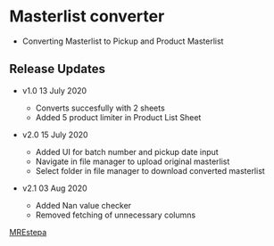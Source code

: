 # Masterlist converter

* Converting Masterlist to Pickup and Product Masterlist

## Release Updates

- v1.0 13 July 2020
    - Converts succesfully with 2 sheets
    - Added 5 product limiter in Product List Sheet

- v2.0 15 July 2020
    - Added UI for batch number and pickup date input
    - Navigate in file manager to upload original masterlist
    - Select folder in file manager to download converted masterlist

- v2.1 03 Aug 2020
    - Added Nan value checker
    - Removed fetching of unnecessary columns

[MREstepa](https://bitbucket.org/MREstepa/)
